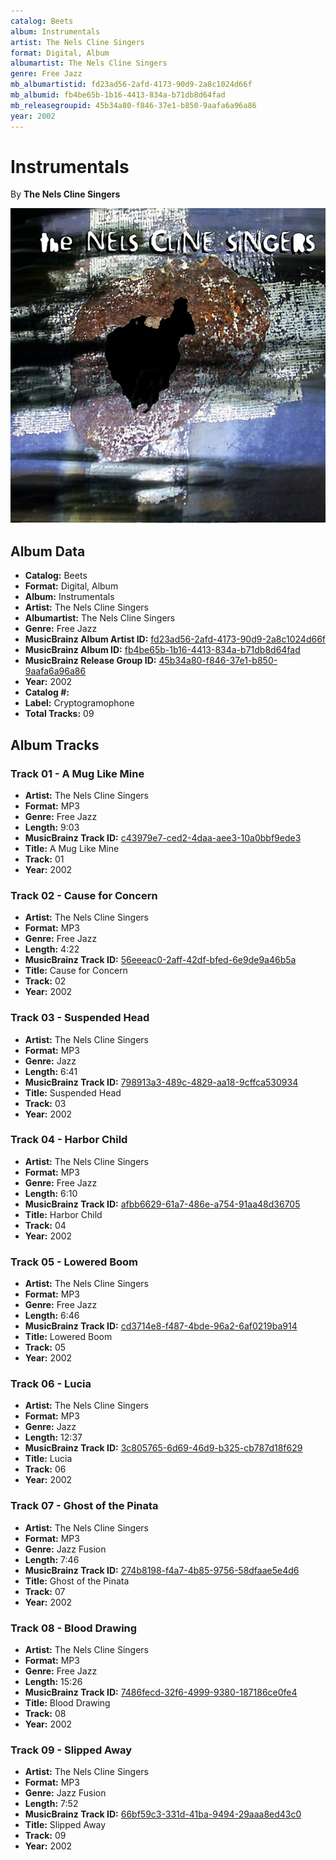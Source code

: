 ```yaml
---
catalog: Beets
album: Instrumentals
artist: The Nels Cline Singers
format: Digital, Album
albumartist: The Nels Cline Singers
genre: Free Jazz
mb_albumartistid: fd23ad56-2afd-4173-90d9-2a8c1024d66f
mb_albumid: fb4be65b-1b16-4413-834a-b71db8d64fad
mb_releasegroupid: 45b34a80-f846-37e1-b850-9aafa6a96a86
year: 2002
---
```


# Instrumentals

By **The Nels Cline Singers**

![](../../assets/beetscovers/The_Nels_Cline_Singers-Instrumentals.jpg)

## Album Data

- **Catalog:** Beets
- **Format:** Digital, Album
- **Album:** Instrumentals
- **Artist:** The Nels Cline Singers
- **Albumartist:** The Nels Cline Singers
- **Genre:** Free Jazz
- **MusicBrainz Album Artist ID:** [fd23ad56-2afd-4173-90d9-2a8c1024d66f](https://musicbrainz.org/artist/fd23ad56-2afd-4173-90d9-2a8c1024d66f)
- **MusicBrainz Album ID:** [fb4be65b-1b16-4413-834a-b71db8d64fad](https://musicbrainz.org/release/fb4be65b-1b16-4413-834a-b71db8d64fad)
- **MusicBrainz Release Group ID:** [45b34a80-f846-37e1-b850-9aafa6a96a86](https://musicbrainz.org/release-group/45b34a80-f846-37e1-b850-9aafa6a96a86)
- **Year:** 2002
- **Catalog #:** 
- **Label:** Cryptogramophone
- **Total Tracks:** 09

## Album Tracks

### Track 01 - A Mug Like Mine

- **Artist:** The Nels Cline Singers
- **Format:** MP3
- **Genre:** Free Jazz
- **Length:** 9:03
- **MusicBrainz Track ID:** [c43979e7-ced2-4daa-aee3-10a0bbf9ede3](https://musicbrainz.org/recording/c43979e7-ced2-4daa-aee3-10a0bbf9ede3)
- **Title:** A Mug Like Mine
- **Track:** 01
- **Year:** 2002

### Track 02 - Cause for Concern

- **Artist:** The Nels Cline Singers
- **Format:** MP3
- **Genre:** Free Jazz
- **Length:** 4:22
- **MusicBrainz Track ID:** [56eeeac0-2aff-42df-bfed-6e9de9a46b5a](https://musicbrainz.org/recording/56eeeac0-2aff-42df-bfed-6e9de9a46b5a)
- **Title:** Cause for Concern
- **Track:** 02
- **Year:** 2002

### Track 03 - Suspended Head

- **Artist:** The Nels Cline Singers
- **Format:** MP3
- **Genre:** Jazz
- **Length:** 6:41
- **MusicBrainz Track ID:** [798913a3-489c-4829-aa18-9cffca530934](https://musicbrainz.org/recording/798913a3-489c-4829-aa18-9cffca530934)
- **Title:** Suspended Head
- **Track:** 03
- **Year:** 2002

### Track 04 - Harbor Child

- **Artist:** The Nels Cline Singers
- **Format:** MP3
- **Genre:** Free Jazz
- **Length:** 6:10
- **MusicBrainz Track ID:** [afbb6629-61a7-486e-a754-91aa48d36705](https://musicbrainz.org/recording/afbb6629-61a7-486e-a754-91aa48d36705)
- **Title:** Harbor Child
- **Track:** 04
- **Year:** 2002

### Track 05 - Lowered Boom

- **Artist:** The Nels Cline Singers
- **Format:** MP3
- **Genre:** Free Jazz
- **Length:** 6:46
- **MusicBrainz Track ID:** [cd3714e8-f487-4bde-96a2-6af0219ba914](https://musicbrainz.org/recording/cd3714e8-f487-4bde-96a2-6af0219ba914)
- **Title:** Lowered Boom
- **Track:** 05
- **Year:** 2002

### Track 06 - Lucia

- **Artist:** The Nels Cline Singers
- **Format:** MP3
- **Genre:** Jazz
- **Length:** 12:37
- **MusicBrainz Track ID:** [3c805765-6d69-46d9-b325-cb787d18f629](https://musicbrainz.org/recording/3c805765-6d69-46d9-b325-cb787d18f629)
- **Title:** Lucia
- **Track:** 06
- **Year:** 2002

### Track 07 - Ghost of the Pinata

- **Artist:** The Nels Cline Singers
- **Format:** MP3
- **Genre:** Jazz Fusion
- **Length:** 7:46
- **MusicBrainz Track ID:** [274b8198-f4a7-4b85-9756-58dfaae5e4d6](https://musicbrainz.org/recording/274b8198-f4a7-4b85-9756-58dfaae5e4d6)
- **Title:** Ghost of the Pinata
- **Track:** 07
- **Year:** 2002

### Track 08 - Blood Drawing

- **Artist:** The Nels Cline Singers
- **Format:** MP3
- **Genre:** Free Jazz
- **Length:** 15:26
- **MusicBrainz Track ID:** [7486fecd-32f6-4999-9380-187186ce0fe4](https://musicbrainz.org/recording/7486fecd-32f6-4999-9380-187186ce0fe4)
- **Title:** Blood Drawing
- **Track:** 08
- **Year:** 2002

### Track 09 - Slipped Away

- **Artist:** The Nels Cline Singers
- **Format:** MP3
- **Genre:** Jazz Fusion
- **Length:** 7:52
- **MusicBrainz Track ID:** [66bf59c3-331d-41ba-9494-29aaa8ed43c0](https://musicbrainz.org/recording/66bf59c3-331d-41ba-9494-29aaa8ed43c0)
- **Title:** Slipped Away
- **Track:** 09
- **Year:** 2002

